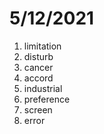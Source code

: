 # 5/12/2021

1. limitation
2. disturb
3. cancer
4. accord
5. industrial
6. preference
7. screen
8. error
